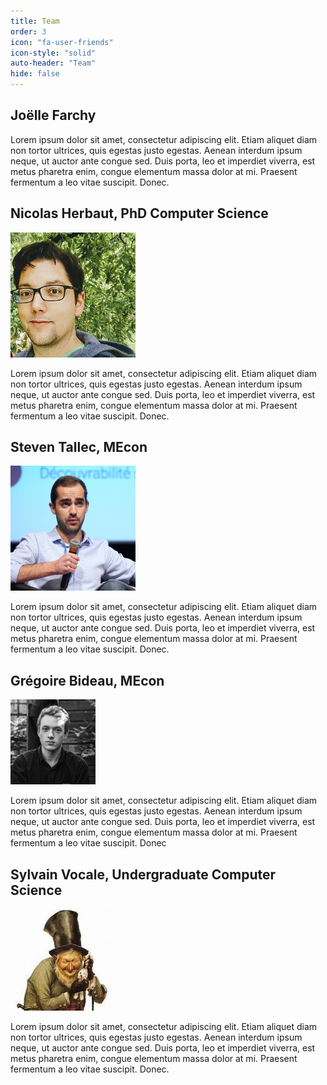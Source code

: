 ```yaml
---
title: Team
order: 3
icon: "fa-user-friends"
icon-style: "solid"
auto-header: "Team"
hide: false
---
```


## Joëlle Farchy 

Lorem ipsum dolor sit amet, consectetur adipiscing elit. Etiam aliquet diam non tortor ultrices, quis egestas justo egestas. Aenean interdum ipsum neque, ut auctor ante congue sed. Duis porta, leo et imperdiet viverra, est metus pharetra enim, congue elementum massa dolor at mi. Praesent fermentum a leo vitae suscipit. Donec.

## Nicolas Herbaut, PhD Computer Science

![nico](/assets/images/nico.jpg)

Lorem ipsum dolor sit amet, consectetur adipiscing elit. Etiam aliquet diam non tortor ultrices, quis egestas justo egestas. Aenean interdum ipsum neque, ut auctor ante congue sed. Duis porta, leo et imperdiet viverra, est metus pharetra enim, congue elementum massa dolor at mi. Praesent fermentum a leo vitae suscipit. Donec.

## Steven Tallec, MEcon

![steven](/assets/images/stallec.jpeg)

Lorem ipsum dolor sit amet, consectetur adipiscing elit. Etiam aliquet diam non tortor ultrices, quis egestas justo egestas. Aenean interdum ipsum neque, ut auctor ante congue sed. Duis porta, leo et imperdiet viverra, est metus pharetra enim, congue elementum massa dolor at mi. Praesent fermentum a leo vitae suscipit. Donec.

## Grégoire Bideau, MEcon

![gregoire](/assets/images/gbideau.jpeg)

Lorem ipsum dolor sit amet, consectetur adipiscing elit. Etiam aliquet diam non tortor ultrices, quis egestas justo egestas. Aenean interdum ipsum neque, ut auctor ante congue sed. Duis porta, leo et imperdiet viverra, est metus pharetra enim, congue elementum massa dolor at mi. Praesent fermentum a leo vitae suscipit. Donec

## Sylvain Vocale, Undergraduate Computer Science

![sylvain](/assets/images/svocale.jpeg)

Lorem ipsum dolor sit amet, consectetur adipiscing elit. Etiam aliquet diam non tortor ultrices, quis egestas justo egestas. Aenean interdum ipsum neque, ut auctor ante congue sed. Duis porta, leo et imperdiet viverra, est metus pharetra enim, congue elementum massa dolor at mi. Praesent fermentum a leo vitae suscipit. Donec.

